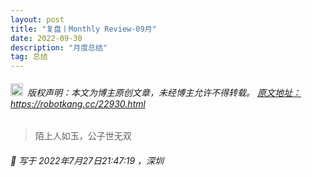 ```yaml
---
layout: post
title: "复盘丨Monthly Review-09月"
date: 2022-09-30 
description: "月度总结"
tag: 总结
---   
```


<h6><img src="https://robotkang-1257995526.cos.ap-chengdu.myqcloud.com/icon/copyright.png" alt="copyright" style="display:inline;margin-bottom: -5px;" width="20" height="20"> 版权声明：本文为博主原创文章，未经博主允许不得转载。
<a target="_blank" href="https://robotkang.cc/22930.html">原文地址：https://robotkang.cc/22930.html </a>
</h6>                           
        
> 陌上人如玉，公子世无双         

                   
                 
<h6> 

📌 写于 2022年7月27日21:47:19 ，深圳                                 

</h6>             




